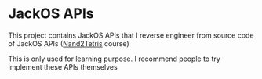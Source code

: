 # JackOS APIs
This project contains JackOS APIs that I reverse engineer from source code of JackOS APIs ([Nand2Tetris](https://www.nand2tetris.org/) course)

This is only used for learning purpose. I recommend people to try implement these APIs themselves
